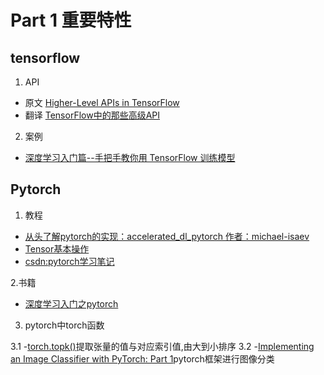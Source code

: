 # Part 1 重要特性
## tensorflow
1. API
- 原文 [Higher-Level APIs in TensorFlow](https://medium.com/onfido-tech/higher-level-apis-in-tensorflow-67bfb602e6c0?spm=a2c4e.11153959.blogcont194302.48.118e407elZqmYD)
- 翻译 [TensorFlow中的那些高级API](https://zhuanlan.zhihu.com/p/29073452)
2. 案例
- [深度学习入门篇--手把手教你用 TensorFlow 训练模型](https://cloud.tencent.com/developer/article/1006123)
## Pytorch
1. 教程
- [从头了解pytorch的实现：accelerated_dl_pytorch 作者：michael-isaev ](https://github.com/michael-isaev/accelerated_dl_pytorch)
- [Tensor基本操作](https://zhuanlan.zhihu.com/p/36233589)
- [csdn:pytorch学习笔记](https://blog.csdn.net/column/details/15023.html)

2.书籍
- [深度学习入门之pytorch](https://github.com/L1aoXingyu/code-of-learn-deep-learning-with-pytorch)
3. pytorch中torch函数

3.1 -[torch.topk()](https://pytorch.org/docs/stable/torch.html)提取张量的值与对应索引值,由大到小排序
3.2 -[Implementing an Image Classifier with PyTorch: Part 1](https://medium.com/udacity/implementing-an-image-classifier-with-pytorch-part-1-cf5444b8e9c9)pytorch框架进行图像分类
